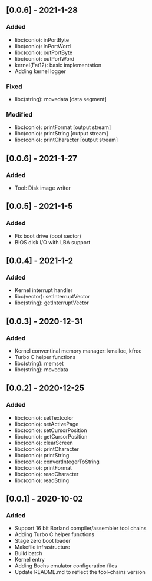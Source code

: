 ## [0.0.6] - 2021-1-28
### Added
- libc(conio): inPortByte
- libc(conio): inPortWord
- libc(conio): outPortByte
- libc(conio): outPortWord
- kernel(Fat12): basic implementation
- Adding kernel logger
### Fixed
- libc(string): movedata [data segment]
### Modified
- libc(conio): printFormat [output stream]
- libc(conio): printString [output stream]
- libc(conio): printCharacter [output stream]

## [0.0.6] - 2021-1-27
### Added
- Tool: Disk image writer

## [0.0.5] - 2021-1-5
### Added
- Fix boot drive (boot sector)
- BIOS disk I/O with LBA support

## [0.0.4] - 2021-1-2
### Added
- Kernel interrupt handler
- libc(vector): setInterruptVector
- libc(string): getInterruptVector

## [0.0.3] - 2020-12-31
### Added
- Kernel conventinal memory manager: kmalloc, kfree
- Turbo C helper functions
- libc(string): memset
- libc(string): movedata

## [0.0.2] - 2020-12-25
### Added
- libc(conio): setTextcolor
- libc(conio): setActivePage
- libc(conio): setCursorPosition
- libc(conio): getCursorPosition
- libc(conio): clearScreen
- libc(conio): printCharacter
- libc(conio): printString
- libc(conio): convertIntegerToString
- libc(conio): printFormat
- libc(conio): readCharacter
- libc(conio): readString

## [0.0.1] - 2020-10-02
### Added
- Support 16 bit Borland compiler/assembler tool chains
- Adding Turbo C helper functions
- Stage zero boot loader
- Makefile infrastructure
- Build batch
- Kernel entry
- Adding Bochs emulator configuration files
- Update README.md to reflect the tool-chains version
